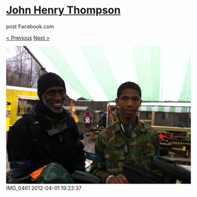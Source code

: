# [John Henry Thompson](../README.md)
post Facebook.com

[< Previous](2012-04-01-3.md) [Next >](2012-04-01-5.md)

[![](../media/2012-04-01/Paintball-14th-B-day-IMG_0461.jpg)](../README.md)
IMG_0461
2012-04-01 19:22:37